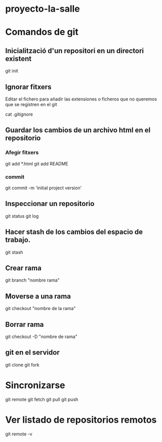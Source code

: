 # proyecto-la-salle

# Comandos de git

## Inicialització d'un repositori en un directori existent

git init

## Ignorar fitxers
Editar el fichero para añadir las extensiones o ficheros que no queremos que se registren en el git

cat .gitignore


## Guardar los cambios de un archivo html en el repositorio
### Afegir fitxers

git add *.html
git add README

### commit
git commit -m 'initial project version'

## Inspeccionar un repositorio
git status
git log


## Hacer stash  de los cambios del espacio de trabajo.

git stash

## Crear rama

git branch "nombre rama"

## Moverse a una rama

git checkout "nombre de la rama"

## Borrar rama

git checkout -D "nombre de rama"

## git en el servidor

git clone
git fork

# Sincronizarse

git remote
git fetch
git pull
git push

# Ver listado de repositorios remotos

git remote -v
